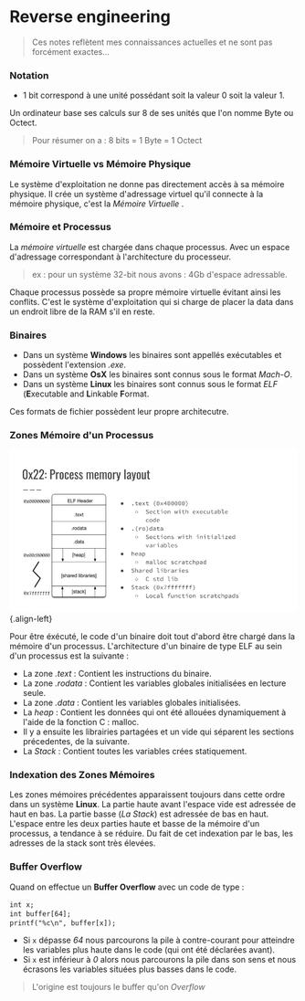 <!-- TITLE: Accueil-->
<!-- SUBTITLE: Ici, je stocke de la documentation sur différents sujets -->

# Reverse engineering
> Ces notes reflètent mes connaissances actuelles et ne sont pas forcément exactes...

### Notation

* 1 bit correspond à une unité possédant soit la valeur 0 soit la valeur 1.

Un ordinateur base ses calculs sur 8 de ses unités que l'on nomme Byte ou Octect. 

> Pour résumer on a :  8 bits = 1 Byte = 1 Octect

### Mémoire Virtuelle vs Mémoire Physique

Le système d'exploitation ne donne pas directement accès à sa mémoire physique. Il crée un système d'adressage virtuel qu'il connecte à la mémoire physique, c'est la *Mémoire Virtuelle* .

### Mémoire et Processus

La *mémoire virtuelle* est chargée dans chaque processus. Avec un espace d'adressage correspondant à l'architecture du processeur.

> ex : pour un système 32-bit nous avons : 4Gb d'espace adressable.

Chaque processus possède sa propre mémoire virtuelle évitant ainsi les conflits. C'est le système d'exploitation qui si charge de placer la data dans un endroit libre de la RAM s'il en reste. 

### Binaires

* Dans un système **Windows** les binaires sont appellés exécutables et possèdent l'extension *.exe*.
* Dans un système **OsX** les binaires sont connus sous le format *Mach-O*.
* Dans un système **Linux** les binaires sont connus sous le format *ELF* (**E**xecutable and **L**inkable **F**ormat.

Ces formats de fichier possèdent leur propre architecutre.

### Zones Mémoire d'un Processus

![Process Memory Layout](/uploads/process-memory-layout.png "Process Memory Layout"){.align-left}

Pour être éxécuté, le code d'un binaire doit tout d'abord être chargé dans la mémoire d'un processus. L'architecture d'un binaire de type ELF au sein d'un processus est la suivante :

* La zone *.text* : Contient les instructions du binaire.
* La zone *.rodata* : Contient les variables globales initialisées en lecture seule.
* La zone *.data* : Contient les variables globales initialisées.
* La *heap* : Contient les données qui ont été allouées dynamiquement à l'aide de la fonction C :  malloc.
* Il y a ensuite les librairies partagées et un vide qui séparent les sections précedentes, de la suivante.
* La *Stack* : Contient toutes les variables crées statiquement.

### Indexation des Zones Mémoires

Les zones mémoires précédentes apparaissent toujours dans cette ordre dans un système **Linux**. La partie haute avant l'espace vide est adressée de haut en bas. La partie basse (*La Stack*) est adressée de bas en haut. L'espace entre les deux parties haute et basse de la mémoire d'un processus, a tendance à se réduire. Du fait de cet indexation par le bas, les adresses de la stack sont très élevées.

### Buffer Overflow

Quand on effectue un **Buffer Overflow** avec un code de type : 

```c_cpp
int x;
int buffer[64];
printf("%c\n", buffer[x]);
```

* Si `x` dépasse *64* nous parcourons la pile à contre-courant pour atteindre les variables plus haute dans le code (qui ont été déclarées avant).
* Si `x` est inférieur à *0* alors nous parcourons la pile dans son sens et nous écrasons les variables situées plus basses dans le code.
> L'origine est toujours le buffer qu'on *Overflow*


